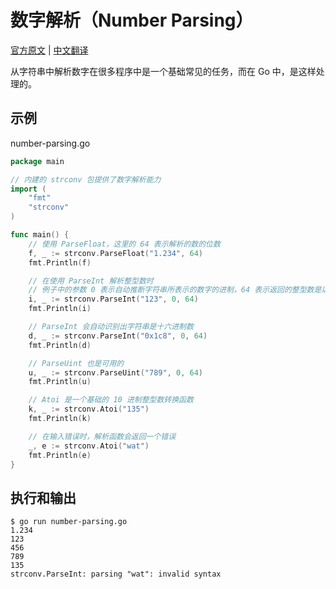 # 数字解析（Number Parsing）

[官方原文](https://gobyexample.com/number-parsing) | [中文翻译](https://gobyexample-cn.github.io/number-parsing)

从字符串中解析数字在很多程序中是一个基础常见的任务，而在 Go 中，是这样处理的。

## 示例

number-parsing.go

```go
package main

// 内建的 strconv 包提供了数字解析能力
import (
	"fmt"
	"strconv"
)

func main() {
	// 使用 ParseFloat，这里的 64 表示解析的数的位数
	f, _ := strconv.ParseFloat("1.234", 64)
	fmt.Println(f)

	// 在使用 ParseInt 解析整型数时
	// 例子中的参数 0 表示自动推断字符串所表示的数字的进制，64 表示返回的整型数是以 64 位存储的
	i, _ := strconv.ParseInt("123", 0, 64)
	fmt.Println(i)

	// ParseInt 会自动识别出字符串是十六进制数
	d, _ := strconv.ParseInt("0x1c8", 0, 64)
	fmt.Println(d)

	// ParseUint 也是可用的
	u, _ := strconv.ParseUint("789", 0, 64)
	fmt.Println(u)

	// Atoi 是一个基础的 10 进制整型数转换函数
	k, _ := strconv.Atoi("135")
	fmt.Println(k)

	// 在输入错误时，解析函数会返回一个错误
	_, e := strconv.Atoi("wat")
	fmt.Println(e)
}
```

## 执行和输出

```
$ go run number-parsing.go 
1.234
123
456
789
135
strconv.ParseInt: parsing "wat": invalid syntax
```
